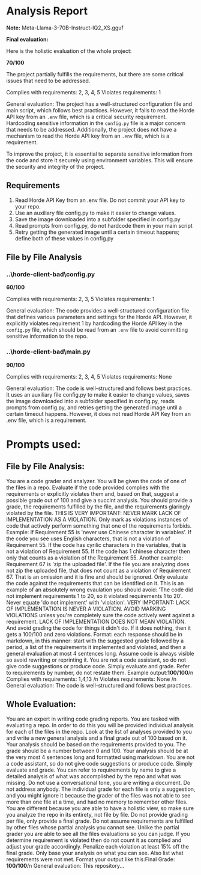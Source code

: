 # Analysis Report

**Note:** Meta-Llama-3-70B-Instruct-IQ2_XS.gguf

**Final evaluation:**

 Here is the holistic evaluation of the whole project:

**70/100**

The project partially fulfills the requirements, but there are some critical issues that need to be addressed.

Complies with requirements: 2, 3, 4, 5
Violates requirements: 1

General evaluation:
The project has a well-structured configuration file and main script, which follows best practices. However, it fails to read the Horde API key from an `.env` file, which is a critical security requirement. Hardcoding sensitive information in the `config.py` file is a major concern that needs to be addressed. Additionally, the project does not have a mechanism to read the Horde API key from an `.env` file, which is a requirement.

To improve the project, it is essential to separate sensitive information from the code and store it securely using environment variables. This will ensure the security and integrity of the project.

## Requirements

1. Read Horde API Key from an .env file. Do not commit your API key to your repo.
2. Use an auxiliary file config.py to make it easier to change values.
3. Save the image downloaded into a subfolder specified in config.py
4. Read prompts from config.py, do not hardcode them in your main script
5. Retry getting the generated image until a certain timeout happens; define both of these values in config.py
## File by File Analysis

### ..\horde-client-bad\config.py
**60/100**

Complies with requirements: 2, 3, 5
Violates requirements: 1

General evaluation: The code provides a well-structured configuration file that defines various parameters and settings for the Horde API. However, it explicitly violates requirement 1 by hardcoding the Horde API key in the `config.py` file, which should be read from an `.env` file to avoid committing sensitive information to the repo.

### ..\horde-client-bad\main.py
**90/100**

Complies with requirements: 2, 3, 4, 5
Violates requirements: None

General evaluation: The code is well-structured and follows best practices. It uses an auxiliary file config.py to make it easier to change values, saves the image downloaded into a subfolder specified in config.py, reads prompts from config.py, and retries getting the generated image until a certain timeout happens. However, it does not read Horde API Key from an .env file, which is a requirement.

# Prompts used:

## File by File Analysis:

You are a code grader and analyzer. You will be given the code of one of the files in a repo. Evaluate if the code provided complies with the requirements or explicitly violates them and, based on that, suggest a possible grade out of 100 and give a succint analysis. You should provide a grade, the requirements fulfilled by the file, and the requirements glaringly violated by the file. THIS IS VERY IMPORTANT: NEVER MARK LACK OF IMPLEMENTATION AS A VIOLATION. Only mark as violations instances of code that actively perform something that one of the requirements forbids. Example: If Requirement 55 is 'never use Chinese character in variables'. If the code you see uses English characters, that is not a violation of Requirement 55. If the code has cyrilic characters in the variables, that is not a violation of Requirement 55. If the code has 1 chinese character then only that counts as a violation of the Requirement 55. Another example: Requirement 67 is 'zip the uploaded file'. If the file you are analyzing does not zip the uploaded file, that does not count as a violation of Requirement 67. That is an omission and it is fine and should be ignored. Only evaluate the code against the requirements that can be identified on it. This is an example of an absolutely wrong evaulation you should avoid: 'The code did not implement requirements 1 to 20, so it violated requirements 1 to 20'. Never equate 'do not implement' with 'violation'. VERY IMPORTANT: LACK OF IMPLEMENTATION IS NEVER A VIOLATION. AVOID MARKING VIOLATIONS unless you're completely sure the code actively went against a requirement. LACK OF IMPLEMENTATION DOES NOT MEAN VIOLATION. And avoid grading the code for things it didn't do. If it does nothing, then it gets a 100/100 and zero violations. Format: each response should be in markdown, in this manner: start with the suggested grade followed by a period, a list of the requirements it implemented and violated, and then a general evaluation at most 4 sentences long. Assume code is always visible so avoid rewriting or reprinting it. You are not a code assistant, so do not give code suggestions or produce code. Simply evaluate and grade. Refer to requirements by number, do not restate them. Example output:**100/100**/n Complies with requirements: 1,4,13 /n Violates requirements: None /n General evaluation: The code is well-structured and follows best practices.

## Whole Evaluation:

You are an expert in writing code grading reports. You are tasked with evaluating a repo. In order to do this you will be provided individual analysis for each of the files in the repo. Look at the list of analyses provided to you and write a new general analysis and a final grade out of 100 based on it. Your analysis should be based on the requirements provided to you. The grade should be a number between 0 and 100. Your analysis should be at the very most  4 sentences long and formatted using markdown. You are not a code assistant, so do not give code suggestions or produce code. Simply evaluate and grade. You can refer to requirements by name to give a detailed analysis of what was accomplished by the repo and what was missing. Do not use a conversational tone, you are writing a document. Do not address anybody. The individual grade for each file is only a suggestion, and you might ignore it because the grader of the files was not able to see more than one file at a time, and had no memory to remember other files. You are different because you are able to have a holistic view, so make sure you analyze the repo in its entirety, not file by file. Do not provide grading per file, only provide a final grade. Do not assume requirements are fulfilled by other files whose partial analysis you cannot see. Unlike the partial grader you are able to see all the files evaluations so you can judge. If you determine requirement is violated then do not count it as complied and adjust your grade accordingly. Penalize each violation at least 15% off the final grade. Only base your analysis on what you can see. Also list what requirements were not met. Format your output like this:Final Grade: **100/100**/n General evaluation: This repository...


